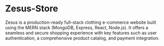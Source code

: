 # Zesus-Store
Zesus is a production-ready full-stack clothing e-commerce website built using the MERN stack (MongoDB, Express, React, Node.js). It offers a seamless and secure shopping experience with key features such as user authentication, a comprehensive product catalog, and payment integration.
